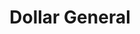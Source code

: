 ---
title: "Dollar General"
url: /springfield/dollar-general-south-macarthur-boulevard/
shop: variety store
---